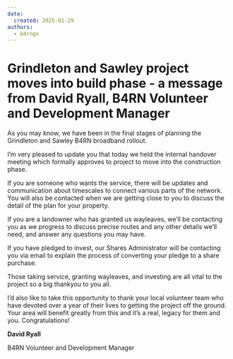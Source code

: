 ```yaml
---
date:
  created: 2025-01-29
authors:
  - b4rngs
---
```

# Grindleton and Sawley project moves into build phase - a message from David Ryall, B4RN Volunteer and Development Manager

As you may know, we have been in the final stages of planning the Grindleton and Sawley B4RN broadband rollout.

I’m very pleased to update you that today we held the internal handover meeting which formally approves to project to move into the construction phase.

If you are someone who wants the service, there will be updates and communication about timescales to connect various parts of the network. You will also be contacted when we are getting close to you to discuss the detail of the plan for your property.

If you are a landowner who has granted us wayleaves, we’ll be contacting you as we progress to discuss precise routes and any other details we’ll need, and answer any questions you may have.

If you have pledged to invest, our Shares Administrator will be contacting you via email to explain the process of converting your pledge to a share purchase.

Those taking service, granting wayleaves, and investing are all vital to the project so a big thankyou to you all.

I’d also like to take this opportunity to thank your local volunteer team who have devoted over a year of their lives to getting the project off the ground. Your area will benefit greatly from this and it’s a real, legacy for them and you. Congratulations!

**David Ryall**

B4RN Volunteer and Development Manager
